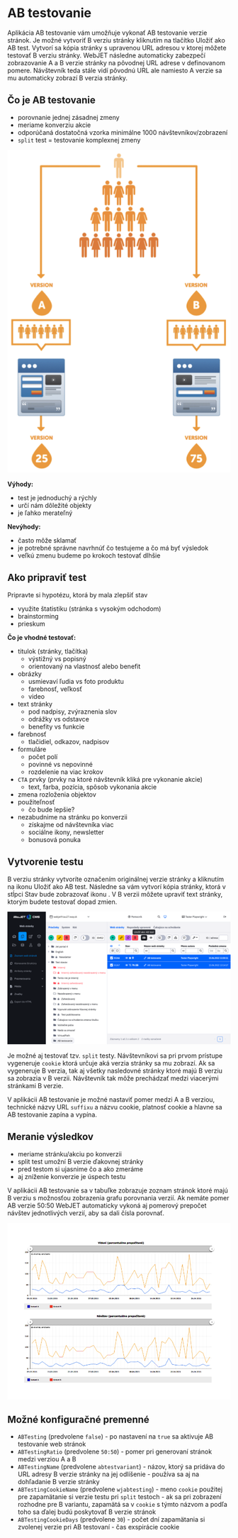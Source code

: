# AB testovanie

Aplikácia AB testovanie vám umožňuje vykonať AB testovanie verzie stránok. Je možné vytvoriť B verziu stránky kliknutím na tlačítko Uložiť ako AB test. Vytvorí sa kópia stránky s upravenou URL adresou v ktorej môžete testovať B verziu stránky. WebJET následne automaticky zabezpečí zobrazovanie A a B verzie stránky na pôvodnej URL adrese v definovanom pomere. Návštevník teda stále vidí pôvodnú URL ale namiesto A verzie sa mu automaticky zobrazí B verzia stránky.

## Čo je AB testovanie

- porovnanie jednej zásadnej zmeny
- meriame konverziu akcie
- odporúčaná dostatočná vzorka minimálne 1000 návštevníkov/zobrazení
- ```split``` test = testovanie komplexnej zmeny

![](how-it-works.png)

**Výhody:**

- test je jednoduchý a rýchly
- určí nám dôležité objekty
- je ľahko merateľný

**Nevýhody:**

- často môže sklamať
- je potrebné správne navrhnúť čo testujeme a čo má byť výsledok
- veľkú zmenu budeme po krokoch testovať dlhšie

## Ako pripraviť test

Pripravte si hypotézu, ktorá by mala zlepšiť stav
- využite štatistiku (stránka s vysokým odchodom)
- brainstorming
- prieskum

**Čo je vhodné testovať:**

- titulok (stránky, tlačítka)
    - výstižný vs popisný
    - orientovaný na vlastnosť alebo benefit
- obrázky
    - usmievaví ľudia vs foto produktu
    - farebnosť, veľkosť
    - video
- text stránky
    - pod nadpisy, zvýraznenia slov
    - odrážky vs odstavce
    - benefity vs funkcie
- farebnosť
    - tlačidiel, odkazov, nadpisov
- formuláre
    - počet polí
    - povinné vs nepovinné
    - rozdelenie na viac krokov
- ```CTA``` prvky (prvky na ktoré návštevník kliká pre vykonanie akcie)
    - text, farba, pozícia, spôsob vykonania akcie
- zmena rozloženia objektov
- použiteľnosť
    - čo bude lepšie?
- nezabudnime na stránku po konverzii
    - získajme od návštevníka viac
    - sociálne ikony, newsletter
    - bonusová ponuka

## Vytvorenie testu

B verziu stránky vytvoríte označením originálnej verzie stránky a kliknutím na ikonu <i class="fas fa-restroom"></i> Uložiť ako AB test. Následne sa vám vytvorí kópia stránky, ktorá v stĺpci Stav bude zobrazovať ikonu <i class="fas fa-restroom"></i>. V B verzii môžete upraviť text stránky, ktorým budete testovať dopad zmien.

![](datatable.png)

Je možné aj testovať tzv. ```split``` testy. Návštevníkovi sa pri prvom prístupe vygeneruje ```cookie``` ktorá určuje aká verzia stránky sa mu zobrazí. Ak sa vygeneruje B verzia, tak aj všetky nasledovné stránky ktoré majú B verziu sa zobrazia v B verzii. Návštevník tak môže prechádzať medzi viacerými stránkami B verzie.

V aplikácii AB testovanie je možné nastaviť pomer medzi A a B verziou, technické názvy URL ```suffixu``` a názvu cookie, platnosť cookie a hlavne sa AB testovanie zapína a vypína.

## Meranie výsledkov

- meriame stránku/akciu po konverzii
- split test umožní B verzie ďakovnej stránky
- pred testom si ujasnime čo a ako zmeráme
- aj zníženie konverzie je úspech testu

V aplikácii AB testovanie sa v tabuľke zobrazuje zoznam stránok ktoré majú B verziu s možnosťou zobrazenia grafu porovnania verzií. Ak nemáte pomer AB verzie 50:50 WebJET automaticky vykoná aj pomerový prepočet návštev jednotlivých verzií, aby sa dali čísla porovnať.

![](abtest2.png)

## Možné konfiguračné premenné

- ```ABTesting``` (predvolene ```false```) - po nastavení na ```true``` sa aktivuje AB testovanie web stránok
- ```ABTestingRatio``` (predvolene ```50:50```) - pomer pri generovaní stránok medzi verziou A a B
- ```ABTestingName``` (predvolene ```abtestvariant```) - názov, ktorý sa pridáva do URL adresy B verzie stránky na jej odlíšenie - používa sa aj na dohľadanie B verzie stránky
- ```ABTestingCookieName``` (predvolene ```wjabtesting```) - meno ```cookie``` použitej pre zapamätanie si verzie testu pri ```split``` testoch - ak sa pri zobrazení rozhodne pre B variantu, zapamätá sa v ```cookie``` s týmto názvom a podľa toho sa ďalej budú poskytovať B verzie stránok
- ```ABTestingCookieDays``` (predvolene ```30```) - počet dní zapamätania si zvolenej verzie pri AB testovaní - čas exspirácie cookie



